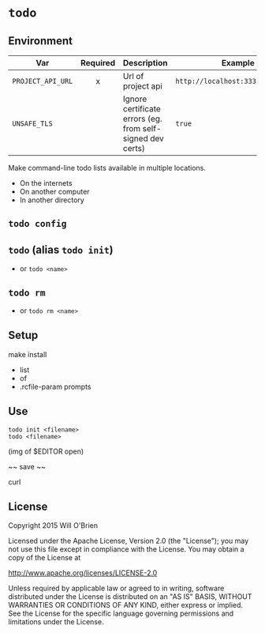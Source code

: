 
`todo`
=========

Environment
---------------------

| Var  | Required  | Description | Example |
|---|:-:|---|---|
| `PROJECT_API_URL`     | x | Url of project api | `http://localhost:3333/projects/`  |
| `UNSAFE_TLS`     |   | Ignore certificate errors (eg. from self-signed dev certs) | `true`  |



Make command-line todo lists available in multiple locations.

- On the internets
- On another computer
- In another directory

`todo config`
-----------

`todo` (alias `todo init`)
---------

- or `todo <name>`

`todo rm`
----------

- or `todo rm <name>`



Setup
-----------

make install
  - list
  - of
  - .rcfile-param prompts

Use
--------

    todo init <filename>
    todo <filename>

(img of $EDITOR open)

~~ save ~~

curl

License
-------------

Copyright 2015 Will O'Brien

Licensed under the Apache License, Version 2.0 (the "License");
you may not use this file except in compliance with the License.
You may obtain a copy of the License at

  http://www.apache.org/licenses/LICENSE-2.0

Unless required by applicable law or agreed to in writing, software
distributed under the License is distributed on an "AS IS" BASIS,
WITHOUT WARRANTIES OR CONDITIONS OF ANY KIND, either express or implied.
See the License for the specific language governing permissions and
limitations under the License.
